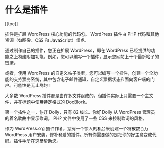 <!--
 * @Author: Janpun
 * @Date: 2022-03-24 17:01:01
 * @LastEditors: Janpun
 * @LastEditTime: 2022-03-24 17:05:25
 * @FilePath: /wordpress-developer-docs/docs/zh/plugins/intro/what-is-a-plugin.md
 * @Description:
 *
 * Copyright (c) 2022 Qianye Inc. All Rights Reserved.
-->

# 什么是插件

[[toc]]

插件是扩展 WordPress 核心功能的代码包。 WordPress 插件由 PHP 代码和其他资源（如图像，CSS 和 JavaScript）组成。

通过制作自己的插件，您正在扩展 WordPress，即在 WordPress 已经提供的功能之上构建附加功能。例如，您可以编写一个插件，显示您网站上十个最新帖子的链接。

或者，使用 WordPress 的自定义帖子类型，您可以编写一个插件，创建一个全功能的支持票务系统，其中包含电子邮件通知，自定义票据状态和面向客户端的门户。可能性是无止境的！

大多数 WordPress 插件都是由许多文件组成的，但插件实际上只需要一个主文件，并在标题中使用特定格式的 DocBlock。

第一个插件之一，你好 Dolly，只有 82 线长。你好 Dolly 从 WordPress 管理员的着名歌曲中显示歌词。 PHP 文件中使用了一些 CSS 来控制歌词的风格。

作为 WordPress.org 插件作者，您有一个惊人的机会来创建一个将被数百万 WordPress 用户安装，修补和爱的插件。所有你需要做的是把你的好主意变成代码。插件手册在这里帮助您。
